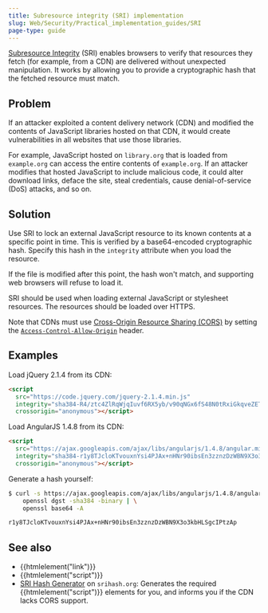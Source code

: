```yaml
---
title: Subresource integrity (SRI) implementation
slug: Web/Security/Practical_implementation_guides/SRI
page-type: guide
---
```




[Subresource Integrity](/Web/Security/Subresource_Integrity) (SRI) enables browsers to verify that resources they fetch (for example, from a CDN) are delivered without unexpected manipulation. It works by allowing you to provide a cryptographic hash that the fetched resource must match.

## Problem

If an attacker exploited a content delivery network (CDN) and modified the contents of JavaScript libraries hosted on that CDN, it would create vulnerabilities in all websites that use those libraries.

For example, JavaScript hosted on `library.org` that is loaded from `example.org` can access the entire contents of `example.org`. If an attacker modifies that hosted JavaScript to include malicious code, it could alter download links, deface the site, steal credentials, cause denial-of-service (DoS) attacks, and so on.

## Solution

Use SRI to lock an external JavaScript resource to its known contents at a specific point in time. This is verified by a base64-encoded cryptographic hash. Specify this hash in the `integrity` attribute when you load the resource.

If the file is modified after this point, the hash won't match, and supporting web browsers will refuse to load it.

SRI should be used when loading external JavaScript or stylesheet resources. The resources should be loaded over HTTPS.

Note that CDNs must use [Cross-Origin Resource Sharing (CORS)](/Web/Security/Practical_implementation_guides/CORS) by setting the [`Access-Control-Allow-Origin`](/Web/HTTP/Headers/Access-Control-Allow-Origin) header.

## Examples

Load jQuery 2.1.4 from its CDN:

```html
<script
  src="https://code.jquery.com/jquery-2.1.4.min.js"
  integrity="sha384-R4/ztc4ZlRqWjqIuvf6RX5yb/v90qNGx6fS48N0tRxiGkqveZETq72KgDVJCp2TC"
  crossorigin="anonymous"></script>
```

Load AngularJS 1.4.8 from its CDN:

```html
<script
  src="https://ajax.googleapis.com/ajax/libs/angularjs/1.4.8/angular.min.js"
  integrity="sha384-r1y8TJcloKTvouxnYsi4PJAx+nHNr90ibsEn3zznzDzWBN9X3o3kbHLSgcIPtzAp"
  crossorigin="anonymous"></script>
```

Generate a hash yourself:

```bash
$ curl -s https://ajax.googleapis.com/ajax/libs/angularjs/1.4.8/angular.min.js | \
    openssl dgst -sha384 -binary | \
    openssl base64 -A

r1y8TJcloKTvouxnYsi4PJAx+nHNr90ibsEn3zznzDzWBN9X3o3kbHLSgcIPtzAp
```

## See also

- {{htmlelement("link")}}
- {{htmlelement("script")}}
- [SRI Hash Generator](https://www.srihash.org/) on `srihash.org`: Generates the required {{htmlelement("script")}} elements for you, and informs you if the CDN lacks CORS support.
